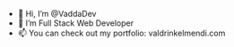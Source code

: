 - 👋 Hi, I’m @VaddaDev
- 🌱 I’m Full Stack Web Developer
- 📫 You can check out my portfolio: valdrinkelmendi.com

<!---
VaddaDev/VaddaDev is a ✨ special ✨ repository because its `README.md` (this file) appears on your GitHub profile.
You can click the Preview link to take a look at your changes.
--->
